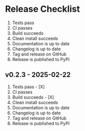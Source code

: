# Release Checklist

1. Tests pass
2. CI passes
3. Build succeeds
4. Clean install succeeds
5. Documentation is up to date
6. Changelog is up to date
7. Tag and release on GitHub
8. Release is published to PyPI

## v0.2.3 - 2025-02-22

1. Tests pass - [X]
2. CI passes
3. Build succeeds - [X]
4. Clean install succeeds
5. Documentation is up to date
6. Changelog is up to date
7. Tag and release on GitHub
8. Release is published to PyPI
